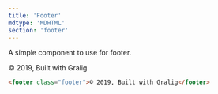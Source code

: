 ```yaml
---
title: 'Footer'
mdtype: 'MDHTML'
section: 'footer'
---
```


A simple component to use for footer.

<div class="gra-s-wrapper">
  <footer class="footer">
    © 2019, Built with Gralig
  </footer>
</div>


```html
<footer class="footer">© 2019, Built with Gralig</footer>
```